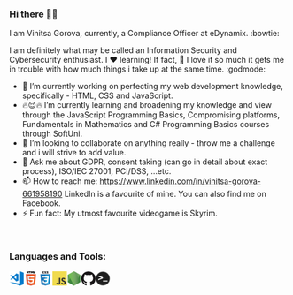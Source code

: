 ### Hi there 👋😊 

I am Vinitsa Gorova, currently, a Compliance Officer at eDynamix. :bowtie:

I am definitely what may be called an Information Security and Cybersecurity enthusiast. 
I ❤ learning! If fact,  :eyes: I love it so much it gets me in trouble with how much things i take up at the same time.  :godmode:

- 🔭 I’m currently working on perfecting my web development knowledge, specifically - HTML, CSS and JavaScript.
- 🔥😌🔥 I’m currently learning and broadening my knowledge and view through the JavaScript Programming Basics, Compromising platforms, Fundamentals in Mathematics and C# Programming Basics courses through SoftUni.
- 👯 I’m looking to collaborate on anything really - throw me a challenge and i will strive to add value.
- 💬 Ask me about GDPR, consent taking (can go in detail about exact process), ISO/IEC 27001, PCI/DSS, ...etc.
- 📫 How to reach me: https://www.linkedin.com/in/vinitsa-gorova-661958190 LinkedIn is a favourite of mine. You can also find me on Facebook.
- ⚡ Fun fact: My utmost favourite videogame is Skyrim. 
<br />

### Languages and Tools:

<img align="left" alt="Visual Studio Code" width="26px" src="https://raw.githubusercontent.com/github/explore/80688e429a7d4ef2fca1e82350fe8e3517d3494d/topics/visual-studio-code/visual-studio-code.png" />
<img align="left" alt="HTML5" width="26px" src="https://raw.githubusercontent.com/github/explore/80688e429a7d4ef2fca1e82350fe8e3517d3494d/topics/html/html.png" />
<img align="left" alt="CSS3" width="26px" src="https://raw.githubusercontent.com/github/explore/80688e429a7d4ef2fca1e82350fe8e3517d3494d/topics/css/css.png" />
<img align="left" alt="JavaScript" width="26px" src="https://raw.githubusercontent.com/github/explore/80688e429a7d4ef2fca1e82350fe8e3517d3494d/topics/javascript/javascript.png" />
<img align="left" alt="Node.js" width="26px" src="https://raw.githubusercontent.com/github/explore/80688e429a7d4ef2fca1e82350fe8e3517d3494d/topics/nodejs/nodejs.png" />
<img align="left" alt="GitHub" width="26px" src="https://raw.githubusercontent.com/github/explore/78df643247d429f6cc873026c0622819ad797942/topics/github/github.png" />
<img align="left" alt="Terminal" width="26px" src="https://raw.githubusercontent.com/github/explore/80688e429a7d4ef2fca1e82350fe8e3517d3494d/topics/terminal/terminal.png" />

<br />
